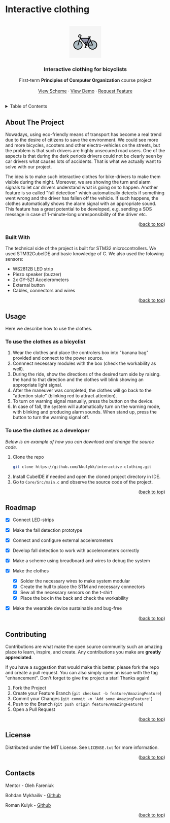 # Interactive clothing

<div id="top"></div>


<!-- PROJECT LOGO -->
<br />
<div align="center">
  <a href="https://github.com/othneildrew/Best-README-Template">
    <img src="images/1.jpg" alt="Logo" width="100" height="100">
  </a>

  <h3 align="center">Interactive clothing for bicyclists</h3>

  <p align="center">
    First-term <b>Principles of Computer Organization</b> course project 
    <br />
        <br />
    <a href="https://github.com/kkulykk/interactive-clothing/">View Scheme</a>
    ·
    <a href="https://github.com/kkulykk/interactive-clothing/">View Demo</a>
    ·
    <a href="https://github.com/kkulykk/interactive-clothing/issues">Request Feature</a>
  </p>
    <br />
</div>



<!-- TABLE OF CONTENTS -->
<details>
  <summary>Table of Contents</summary>
  <ol>
    <li>
      <a href="#about-the-project">About The Project</a>
      <ul>
        <li><a href="#built-with">Built With</a></li>
      </ul>
    </li>
    </li>
    <li><a href="#usage">Usage</a></li>
    <li><a href="#roadmap">Roadmap</a></li>
    <li><a href="#contributing">Contributing</a></li>
    <li><a href="#license">License</a></li>
    <li><a href="#contact">Contact</a></li>
  </ol>
</details>



<!-- ABOUT THE PROJECT -->
## About The Project


Nowadays, using eco-friendly means of transport has become a real trend due to the desire of citizens to save the environment. We could see more and more bicycles, scooters and other electro-vehicles on the streets, but the problem is that such drivers are highly unsecured road users. One of the aspects is that during the dark periods drivers could not be clearly seen by car drivers what causes lots of accidents. That is what we actually want to solve with our project.

The idea is to make such interactive clothes for bike-drivers to make them visible during the night. Moreover, we are showing the turn and alarm signals to let car drivers understand what is going on to happen. Another feature is so called "fall detection" which automatically detects if something went wrong and the driver has fallen off the vehicle. If such happens, the clothes automatically shows the alarm signal with an appropriate sound. This feature has a great potential to be developed, e.g. sending a SOS message in case of 1-minute-long unresponsibility of the driver etc.


<p align="right">(<a href="#top">back to top</a>)</p>



### Built With

The technical side of the project is built for STM32 microcontrollers. We used STM32CubeIDE and basic knowledge of C. We also used the folowing sensors:

* WS2812B LED strip
* Piezo speaker (buzzer)
* 2x GY-521 Accelerometers
* External button
* Cables, connectors and wires


<p align="right">(<a href="#top">back to top</a>)</p>



<!-- GETTING STARTED -->
## Usage

Here we describe how to use the clothes.

### To use the clothes as a bicyclist
1. Wear the clothes and place the controlers box into "banana bag" provided and connect to the power source.
2. Connnect necessary modules with the box (check the workability as well).
3. During the ride, show the directions of the desired turn side by raising. the hand to that direction and the clothes will blink showing an appropriate light signal.
3. After the maneuver was completed, the clothes will go back to the "attention state" (blinking red to attract attention).
4. To turn on warning signal manually, press the button on the device.
5. In case of fall, the system will automatically turn on the warning mode, with blinking and producing alarm sounds. When stand up, press the button to turn the warning signal off.


### To use the clothes as a developer

_Below is an example of how you can download and change the source code._

1. Clone the repo
   ```sh
   git clone https://github.com/kkulykk/interactive-clothing.git
   ```
2. Install CubeIDE if needed and open the cloned project directory in IDE. 
3. Go to `Core/Src/main.c` and observe the source code of the project.

<p align="right">(<a href="#top">back to top</a>)</p>


<!-- ROADMAP -->
## Roadmap

- [x] Connect LED-strips
- [x] Make the fall detection prototype
- [x] Connect and configure external accelerometers
- [x] Develop fall detection to work with accelerometers correctly
- [x] Make a scheme using breadboard and wires to debug the system
- [x] Make the clothes
    - [x] Solder the necessary wires to make system modular
    - [x] Create the hull to place the STM and necessary connectors
    - [x] Sew all the necessary sensors on the t-shirt
    - [x] Place the box in the back and check the workability
- [x] Make the wearable device sustainable and bug-free


<p align="right">(<a href="#top">back to top</a>)</p>



<!-- CONTRIBUTING -->
## Contributing

Contributions are what make the open source community such an amazing place to learn, inspire, and create. Any contributions you make are **greatly appreciated**.

If you have a suggestion that would make this better, please fork the repo and create a pull request. You can also simply open an issue with the tag "enhancement".
Don't forget to give the project a star! Thanks again!

1. Fork the Project
2. Create your Feature Branch (`git checkout -b feature/AmazingFeature`)
3. Commit your Changes (`git commit -m 'Add some AmazingFeature'`)
4. Push to the Branch (`git push origin feature/AmazingFeature`)
5. Open a Pull Request

<p align="right">(<a href="#top">back to top</a>)</p>



<!-- LICENSE -->
## License

Distributed under the MIT License. See `LICENSE.txt` for more information.

<p align="right">(<a href="#top">back to top</a>)</p>



<!-- CONTACT -->
## Contacts
Mentor - Oleh Fareniuk

Bohdan Mykhailiv - [Github](https://github.com/bmykhaylivvv)

Roman Kulyk - [Github](https://github.com/kkulykk)


<p align="right">(<a href="#top">back to top</a>)</p>


